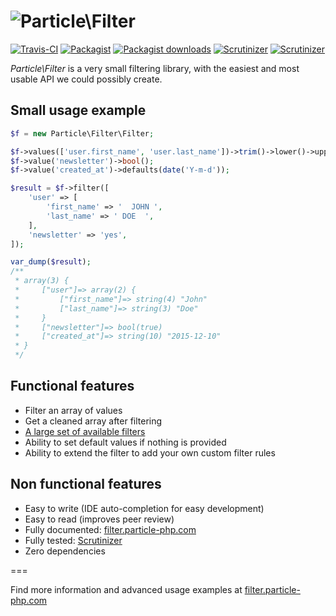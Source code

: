![Particle\Filter](https://cloud.githubusercontent.com/assets/6495166/7777918/406635e8-00c7-11e5-90e3-96c590828ffd.png)
===

[![Travis-CI](https://img.shields.io/travis/particle-php/Filter/master.svg)](https://travis-ci.org/particle-php/Filter)
[![Packagist](https://img.shields.io/packagist/v/particle/filter.svg)](https://packagist.org/packages/particle/filter)
[![Packagist downloads](https://img.shields.io/packagist/dt/particle/filter.svg)](https://packagist.org/packages/particle/filter)
[![Scrutinizer](https://img.shields.io/scrutinizer/g/particle-php/Filter.svg)](https://scrutinizer-ci.com/g/particle-php/Filter/?branch=master)
[![Scrutinizer](https://img.shields.io/scrutinizer/coverage/g/particle-php/Filter/master.svg)](https://scrutinizer-ci.com/g/particle-php/Filter/?branch=master)

*Particle\Filter* is a very small filtering library, with the easiest and most usable API we could possibly create.

## Small usage example

```php
$f = new Particle\Filter\Filter;

$f->values(['user.first_name', 'user.last_name'])->trim()->lower()->upperFirst();
$f->value('newsletter')->bool();
$f->value('created_at')->defaults(date('Y-m-d'));

$result = $f->filter([
    'user' => [
        'first_name' => '  JOHN ',
        'last_name' => ' DOE  ',
    ],
    'newsletter' => 'yes',
]);

var_dump($result);
/**
 * array(3) {
 *     ["user"]=> array(2) {
 *         ["first_name"]=> string(4) "John"
 *         ["last_name"]=> string(3) "Doe"
 *     }
 *     ["newsletter"]=> bool(true)
 *     ["created_at"]=> string(10) "2015-12-10"
 * } 
 */
```

## Functional features

- Filter an array of values
- Get a cleaned array after filtering
- [A large set of available filters](http://filter.particle-php.com/en/latest/filter-rules/)
- Ability to set default values if nothing is provided
- Ability to extend the filter to add your own custom filter rules

## Non functional features

- Easy to write (IDE auto-completion for easy development)
- Easy to read (improves peer review)
- Fully documented: [filter.particle-php.com](http://filter.particle-php.com)
- Fully tested: [Scrutinizer](https://scrutinizer-ci.com/g/particle-php/Filter/?branch=master)
- Zero dependencies

===

Find more information and advanced usage examples at [filter.particle-php.com](http://filter.particle-php.com)
